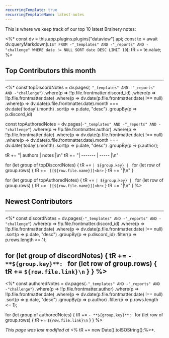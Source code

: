 ```yaml
---
recurringTemplate: true
recurringTemplateName: latest-notes
---
```


This is where we keep track of our top 10 latest Brainery notes:

<%*
const dv = this.app.plugins.plugins["dataview"].api;
const te = await dv.queryMarkdown(`LIST FROM -"_templates" AND -"_reports" AND -"challenge" WHERE date != NULL SORT date DESC LIMIT 10`);
tR += te.value;
%>

## Top Contributors this month
---
<%*
const topDiscordNotes = dv.pages(`-"_templates" AND -"_reports" AND -"challenge"`)
	.where(p => !!p.file.frontmatter.discord_id)
	.where(p => !!p.file.frontmatter.date)
    .where(p => dv.date(p.file.frontmatter.date) !== null)
    .where(p => dv.date(p.file.frontmatter.date).month === dv.date('today').month)
    .sort(p => p.date, "desc")
	.groupBy(p => p.discord_id)

const topAuthoredNotes = dv.pages(`-"_templates" AND -"_reports" AND -"challenge"`)
	.where(p => !!p.file.frontmatter.author)
	.where(p => !!p.file.frontmatter.date)
    .where(p => dv.date(p.file.frontmatter.date) !== null)
    .where(p => dv.date(p.file.frontmatter.date).month === dv.date('today').month)
    .sort(p => p.date, "desc")
	.groupBy(p => p.author);

tR += "| authors | notes |\n"
tR += "| ------- | ----- |\n"

for (let group of topDiscordNotes) {
	tR += `| ${group.key} | `
	for (let row of group.rows) {
		tR += ` [[${row.file.name}]]<br>`
	}
	tR += "|\n"
}

for (let group of topAuthoredNotes) {
	tR += `| ${group.key} | `
	for (let row of group.rows) {
		tR += ` [[${row.file.name}]]<br>`
	}
	tR += "|\n"
}
%>


## Newest Contributors
---
<%*
const discordNotes = dv.pages(`-"_templates" AND -"_reports" AND -"challenge"`)
	.where(p => !!p.file.frontmatter.discord_id)
	.where(p => !!p.file.frontmatter.date)
    .where(p => dv.date(p.file.frontmatter.date) !== null)
    .sort(p => p.date, "desc")
	.groupBy(p => p.discord_id)
	.filter(p => p.rows.length <= 1);

for (let group of discordNotes) {
	tR += `- **${group.key}**: `
	for (let row of group.rows) {
		tR += `${row.file.link}\n`
	}
}
%>
---
<%*
const authoredNotes = dv.pages(`-"_templates" AND -"_reports" AND -"challenge"`)
	.where(p => !!p.file.frontmatter.author)
	.where(p => !!p.file.frontmatter.date)
    .where(p => dv.date(p.file.frontmatter.date) !== null)
    .sort(p => p.date, "desc")
	.groupBy(p => p.author)
	.filter(p => p.rows.length <= 1);

for (let group of authoredNotes) {
	tR += `- **${group.key}**: `
	for (let row of group.rows) {
		tR += `${row.file.link}\n`
	}
}
%>

*This page was last modified at <%* tR += new Date().toISOString();%>*.